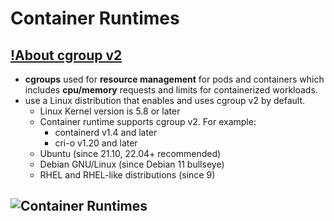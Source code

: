 # Container Runtimes

## [!About cgroup v2](https://kubernetes.io/docs/concepts/architecture/cgroups/)

+ **cgroups** used for **resource management** for pods and containers which includes **cpu/memory** requests and limits for containerized workloads.
+ use a Linux distribution that enables and uses cgroup v2 by default.
  + Linux Kernel version is 5.8 or later
  + Container runtime supports cgroup v2. For example:
    + containerd v1.4 and later
    + cri-o v1.20 and later
  + Ubuntu (since 21.10, 22.04+ recommended)
  + Debian GNU/Linux (since Debian 11 bullseye)
  + RHEL and RHEL-like distributions (since 9)

## ![Container Runtimes](https://kubernetes.io/docs/setup/production-environment/container-runtimes/)